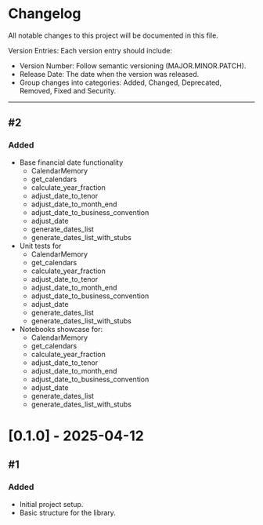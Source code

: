 # Changelog

All notable changes to this project will be documented in this file.

Version Entries: Each version entry should include:

-    Version Number: Follow semantic versioning (MAJOR.MINOR.PATCH).
-    Release Date: The date when the version was released.
-    Group changes into categories: Added, Changed, Deprecated, Removed, Fixed and Security.

---

## #2
### Added 
- Base financial date functionality
    - CalendarMemory
    - get_calendars
    - calculate_year_fraction
    - adjust_date_to_tenor
    - adjust_date_to_month_end
    - adjust_date_to_business_convention
    - adjust_date
    - generate_dates_list
    - generate_dates_list_with_stubs
- Unit tests for
    - CalendarMemory
    - get_calendars
    - calculate_year_fraction
    - adjust_date_to_tenor
    - adjust_date_to_month_end
    - adjust_date_to_business_convention
    - adjust_date
    - generate_dates_list
    - generate_dates_list_with_stubs
- Notebooks showcase for:
    - CalendarMemory
    - get_calendars
    - calculate_year_fraction
    - adjust_date_to_tenor
    - adjust_date_to_month_end
    - adjust_date_to_business_convention
    - adjust_date
    - generate_dates_list
    - generate_dates_list_with_stubs

# [0.1.0] - 2025-04-12
## #1 
### Added
- Initial project setup.
- Basic structure for the library.